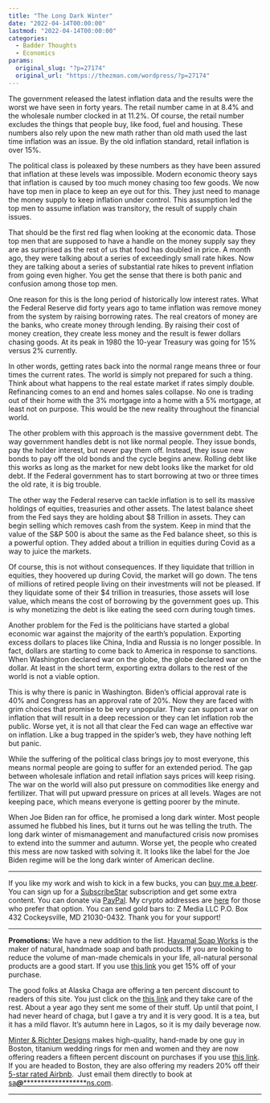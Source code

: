 ```yaml
---
title: "The Long Dark Winter"
date: "2022-04-14T00:00:00"
lastmod: "2022-04-14T00:00:00"
categories:
  - Badder Thoughts
  - Economics
params:
  original_slug: "?p=27174"
  original_url: "https://thezman.com/wordpress/?p=27174"
---
```


The government released the latest inflation data and the results were
the worst we have seen in forty years. The retail number came in at 8.4%
and the wholesale number clocked in at 11.2%. Of course, the retail
number excludes the things that people buy, like food, fuel and housing.
These numbers also rely upon the new math rather than old math used the
last time inflation was an issue. By the old inflation standard, retail
inflation is over 15%.

The political class is poleaxed by these numbers as they have been
assured that inflation at these levels was impossible. Modern economic
theory says that inflation is caused by too much money chasing too few
goods. We now have top men in place to keep an eye out for this. They
just need to manage the money supply to keep inflation under control.
This assumption led the top men to assume inflation was transitory, the
result of supply chain issues.

That should be the first red flag when looking at the economic data.
Those top men that are supposed to have a handle on the money supply say
they are as surprised as the rest of us that food has doubled in price.
A month ago, they were talking about a series of exceedingly small rate
hikes. Now they are talking about a series of substantial rate hikes to
prevent inflation from going even higher. You get the sense that there
is both panic and confusion among those top men.

One reason for this is the long period of historically low interest
rates. What the Federal Reserve did forty years ago to tame inflation
was remove money from the system by raising borrowing rates. The real
creators of money are the banks, who create money through lending. By
raising their cost of money creation, they create less money and the
result is fewer dollars chasing goods. At its peak in 1980 the 10-year
Treasury was going for 15% versus 2% currently.

In other words, getting rates back into the normal range means three or
four times the current rates. The world is simply not prepared for such
a thing. Think about what happens to the real estate market if rates
simply double. Refinancing comes to an end and homes sales collapse. No
one is trading out of their home with the 3% mortgage into a home with a
5% mortgage, at least not on purpose. This would be the new reality
throughout the financial world.

The other problem with this approach is the massive government debt. The
way government handles debt is not like normal people. They issue bonds,
pay the holder interest, but never pay them off. Instead, they issue new
bonds to pay off the old bonds and the cycle begins anew. Rolling debt
like this works as long as the market for new debt looks like the market
for old debt. If the Federal government has to start borrowing at two or
three times the old rate, it is big trouble.

The other way the Federal reserve can tackle inflation is to sell its
massive holdings of equities, treasuries and other assets. The latest
balance sheet from the Fed says they are holding about $8 Trillion in
assets. They can begin selling which removes cash from the system. Keep
in mind that the value of the S&P 500 is about the same as the Fed
balance sheet, so this is a powerful option. They added about a trillion
in equities during Covid as a way to juice the markets.

Of course, this is not without consequences. If they liquidate that
trillion in equities, they hoovered up during Covid, the market will go
down. The tens of millions of retired people living on their investments
will not be pleased. If they liquidate some of their $4 trillion in
treasuries, those assets will lose value, which means the cost of
borrowing by the government goes up. This is why monetizing the debt is
like eating the seed corn during tough times.

Another problem for the Fed is the politicians have started a global
economic war against the majority of the earth’s population. Exporting
excess dollars to places like China, India and Russia is no longer
possible. In fact, dollars are starting to come back to America in
response to sanctions. When Washington declared war on the globe, the
globe declared war on the dollar. At least in the short term, exporting
extra dollars to the rest of the world is not a viable option.

This is why there is panic in Washington. Biden’s official approval rate
is 40% and Congress has an approval rate of 20%. Now they are faced with
grim choices that promise to be very unpopular. They can support a war
on inflation that will result in a deep recession or they can let
inflation rob the public. Worse yet, it is not all that clear the Fed
can wage an effective war on inflation. Like a bug trapped in the
spider’s web, they have nothing left but panic.

While the suffering of the political class brings joy to most everyone,
this means normal people are going to suffer for an extended period. The
gap between wholesale inflation and retail inflation says prices will
keep rising. The war on the world will also put pressure on commodities
like energy and fertilizer. That will put upward pressure on prices at
all levels. Wages are not keeping pace, which means everyone is getting
poorer by the minute.

When Joe Biden ran for office, he promised a long dark winter. Most
people assumed he flubbed his lines, but it turns out he was telling the
truth. The long dark winter of mismanagement and manufactured crisis now
promises to extend into the summer and autumn. Worse yet, the people who
created this mess are now tasked with solving it. It looks like the
label for the Joe Biden regime will be the long dark winter of American
decline.

------------------------------------------------------------------------

If you like my work and wish to kick in a few bucks, you can
<a href="https://www.buymeacoffee.com/mujolulu" rel="noopener"
target="_blank">buy me a beer</a>. You can sign up for a
<a href="https://www.subscribestar.com/the-z-blog" rel="noopener"
target="_blank">SubscribeStar</a> subscription and get some extra
content. You can donate via <a
href="https://www.paypal.com/donate/?cmd=_s-xclick&amp;hosted_button_id=UDAS2Q8JYA6CN&amp;source=url"
rel="noopener" target="_blank">PayPal</a>. My crypto addresses are
<a href="https://thezman.com/wordpress/?page_id=22713" rel="noopener"
target="_blank">here</a> for those who prefer that option. You can send
gold bars to: Z Media LLC P.O. Box 432 Cockeysville, MD 21030-0432.
Thank you for your support!

------------------------------------------------------------------------

**Promotions:** We have a new addition to the list.
<a href="https://havamalsoapworks.com/" rel="noopener"
target="_blank">Havamal Soap Works</a> is the maker of natural, handmade
soap and bath products. If you are looking to reduce the volume of
man-made chemicals in your life, all-natural personal products are a
good start. If you use
<a href="https://havamalsoapworks.com/discount/ZMAN" rel="noopener"
target="_blank">this link</a> you get 15% off of your purchase.

The good folks at Alaska Chaga are offering a ten percent discount to
readers of this site. You just click on the
<a href="https://alaskachaga.us/discount/ZMAN" rel="noopener noreferrer"
target="_blank">this link</a> and they take care of the rest. About a
year ago they sent me some of their stuff. Up until that point, I had
never heard of chaga, but I gave a try and it is very good. It is a tea,
but it has a mild flavor. It’s autumn here in Lagos, so it is my daily
beverage now.

<a href="https://www.minterandrichterdesigns.com/"
rel="noreferrer nofollow noopener" target="_blank">Minter &amp; Richter
Designs</a> makes high-quality, hand-made by one guy in Boston, titanium
wedding rings for men and women and they are now offering readers a
fifteen percent discount on purchases if you use
<a href="https://www.minterandrichterdesigns.com/discount/ZMAN"
rel="noreferrer nofollow noopener" target="_blank">this link</a>.
<span class="highlight"><span class="colour"><span class="font"><span class="size">If
you are headed to Boston, they are also offering my readers 20% off
their <a
href="https://www.airbnb.com/users/7988017/listings?user_id=7988017&amp;s=3"
rel="noopener noreferrer" target="_blank">5-star rated Airbnb</a>.  Just
email them directly to book at
<a href="mailto:sa***@*********************ns.com"
data-original-string="fppfqArh6zMs4bGa8Nv5ZQ==cb7dABhJSz3OmBZnLnTMAIb4sQYWKz6jtiNGqQkRV2nqGnXVA6mHXp92cti3d98aYtF"><span
class="apbct-email-encoder"
data-original-string="ntNSw7fTTUWekM35fxKGzA==cb7Xb1z8y1n4UgWE0ChbdKTUS+666ZWrcERCpxmKhCurIqrAlXsl/bFJr+t3zs8u6B7"
title="This contact has been encoded by Anti-Spam by CleanTalk. Click to decode. To finish the decoding make sure that JavaScript is enabled in your browser.">sa<span
class="apbct-blur">***</span>@<span
class="apbct-blur">*********************</span>ns.com</span></a>.</span></span></span></span>

------------------------------------------------------------------------
